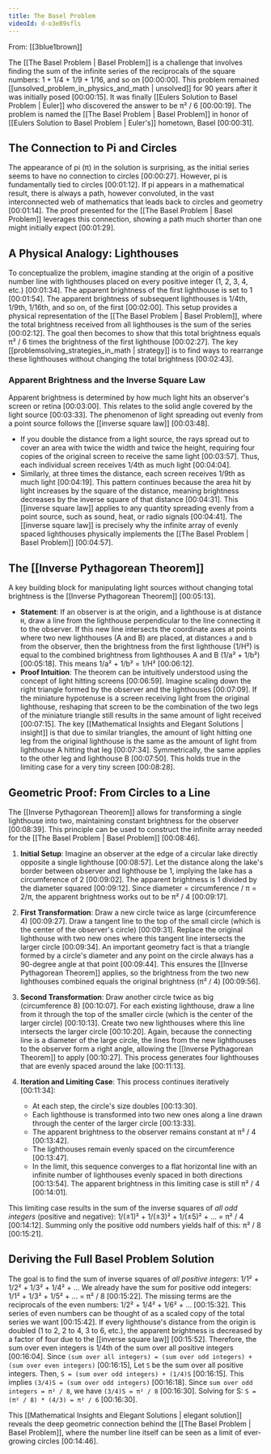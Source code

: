 ```yaml
---
title: The Basel Problem
videoId: d-o3eB9sfls
---
```


From: [[3blue1brown]] <br/> 

The [[The Basel Problem | Basel Problem]] is a challenge that involves finding the sum of the infinite series of the reciprocals of the square numbers: 1 + 1/4 + 1/9 + 1/16, and so on <a class="yt-timestamp" data-t="00:00:00">[00:00:00]</a>. This problem remained [[unsolved_problem_in_physics_and_math | unsolved]] for 90 years after it was initially posed <a class="yt-timestamp" data-t="00:00:15">[00:00:15]</a>. It was finally [[Eulers Solution to Basel Problem | Euler]] who discovered the answer to be π² / 6 <a class="yt-timestamp" data-t="00:00:19">[00:00:19]</a>. The problem is named the [[The Basel Problem | Basel Problem]] in honor of [[Eulers Solution to Basel Problem | Euler's]] hometown, Basel <a class="yt-timestamp" data-t="00:00:31">[00:00:31]</a>.

## The Connection to Pi and Circles

The appearance of pi (π) in the solution is surprising, as the initial series seems to have no connection to circles <a class="yt-timestamp" data-t="00:00:27">[00:00:27]</a>. However, pi is fundamentally tied to circles <a class="yt-timestamp" data-t="00:01:12">[00:01:12]</a>. If pi appears in a mathematical result, there is always a path, however convoluted, in the vast interconnected web of mathematics that leads back to circles and geometry <a class="yt-timestamp" data-t="00:01:14">[00:01:14]</a>. The proof presented for the [[The Basel Problem | Basel Problem]] leverages this connection, showing a path much shorter than one might initially expect <a class="yt-timestamp" data-t="00:01:29">[00:01:29]</a>.

## A Physical Analogy: Lighthouses

To conceptualize the problem, imagine standing at the origin of a positive number line with lighthouses placed on every positive integer (1, 2, 3, 4, etc.) <a class="yt-timestamp" data-t="00:01:34">[00:01:34]</a>.
The apparent brightness of the first lighthouse is set to 1 <a class="yt-timestamp" data-t="00:01:54">[00:01:54]</a>. The apparent brightness of subsequent lighthouses is 1/4th, 1/9th, 1/16th, and so on, of the first <a class="yt-timestamp" data-t="00:02:00">[00:02:00]</a>. This setup provides a physical representation of the [[The Basel Problem | Basel Problem]], where the total brightness received from all lighthouses is the sum of the series <a class="yt-timestamp" data-t="00:02:12">[00:02:12]</a>. The goal then becomes to show that this total brightness equals π² / 6 times the brightness of the first lighthouse <a class="yt-timestamp" data-t="00:02:27">[00:02:27]</a>. The key [[problemsolving_strategies_in_math | strategy]] is to find ways to rearrange these lighthouses without changing the total brightness <a class="yt-timestamp" data-t="00:02:43">[00:02:43]</a>.

### Apparent Brightness and the Inverse Square Law

Apparent brightness is determined by how much light hits an observer's screen or retina <a class="yt-timestamp" data-t="00:03:00">[00:03:00]</a>. This relates to the solid angle covered by the light source <a class="yt-timestamp" data-t="00:03:33">[00:03:33]</a>. The phenomenon of light spreading out evenly from a point source follows the [[inverse square law]] <a class="yt-timestamp" data-t="00:03:48">[00:03:48]</a>.
*   If you double the distance from a light source, the rays spread out to cover an area with twice the width and twice the height, requiring four copies of the original screen to receive the same light <a class="yt-timestamp" data-t="00:03:57">[00:03:57]</a>. Thus, each individual screen receives 1/4th as much light <a class="yt-timestamp" data-t="00:04:04">[00:04:04]</a>.
*   Similarly, at three times the distance, each screen receives 1/9th as much light <a class="yt-timestamp" data-t="00:04:19">[00:04:19]</a>.
This pattern continues because the area hit by light increases by the square of the distance, meaning brightness decreases by the inverse square of that distance <a class="yt-timestamp" data-t="00:04:31">[00:04:31]</a>. This [[inverse square law]] applies to any quantity spreading evenly from a point source, such as sound, heat, or radio signals <a class="yt-timestamp" data-t="00:04:41">[00:04:41]</a>. The [[inverse square law]] is precisely why the infinite array of evenly spaced lighthouses physically implements the [[The Basel Problem | Basel Problem]] <a class="yt-timestamp" data-t="00:04:57">[00:04:57]</a>.

## The [[Inverse Pythagorean Theorem]]

A key building block for manipulating light sources without changing total brightness is the [[Inverse Pythagorean Theorem]] <a class="yt-timestamp" data-t="00:05:13">[00:05:13]</a>.
*   **Statement**: If an observer is at the origin, and a lighthouse is at distance `H`, draw a line from the lighthouse perpendicular to the line connecting it to the observer. If this new line intersects the coordinate axes at points where two new lighthouses (A and B) are placed, at distances `a` and `b` from the observer, then the brightness from the first lighthouse (1/H²) is equal to the combined brightness from lighthouses A and B (1/a² + 1/b²) <a class="yt-timestamp" data-t="00:05:18">[00:05:18]</a>. This means 1/a² + 1/b² = 1/H² <a class="yt-timestamp" data-t="00:06:12">[00:06:12]</a>.
*   **Proof Intuition**: The theorem can be intuitively understood using the concept of light hitting screens <a class="yt-timestamp" data-t="00:06:59">[00:06:59]</a>. Imagine scaling down the right triangle formed by the observer and the lighthouses <a class="yt-timestamp" data-t="00:07:09">[00:07:09]</a>. If the miniature hypotenuse is a screen receiving light from the original lighthouse, reshaping that screen to be the combination of the two legs of the miniature triangle still results in the same amount of light received <a class="yt-timestamp" data-t="00:07:15">[00:07:15]</a>. The key [[Mathematical Insights and Elegant Solutions | insight]] is that due to similar triangles, the amount of light hitting one leg from the original lighthouse is the same as the amount of light from lighthouse A hitting that leg <a class="yt-timestamp" data-t="00:07:34">[00:07:34]</a>. Symmetrically, the same applies to the other leg and lighthouse B <a class="yt-timestamp" data-t="00:07:50">[00:07:50]</a>. This holds true in the limiting case for a very tiny screen <a class="yt-timestamp" data-t="00:08:28">[00:08:28]</a>.

## Geometric Proof: From Circles to a Line

The [[Inverse Pythagorean Theorem]] allows for transforming a single lighthouse into two, maintaining constant brightness for the observer <a class="yt-timestamp" data-t="00:08:39">[00:08:39]</a>. This principle can be used to construct the infinite array needed for the [[The Basel Problem | Basel Problem]] <a class="yt-timestamp" data-t="00:08:46">[00:08:46]</a>.

1.  **Initial Setup**: Imagine an observer at the edge of a circular lake directly opposite a single lighthouse <a class="yt-timestamp" data-t="00:08:57">[00:08:57]</a>. Let the distance along the lake's border between observer and lighthouse be 1, implying the lake has a circumference of 2 <a class="yt-timestamp" data-t="00:09:02">[00:09:02]</a>. The apparent brightness is 1 divided by the diameter squared <a class="yt-timestamp" data-t="00:09:12">[00:09:12]</a>. Since diameter = circumference / π = 2/π, the apparent brightness works out to be π² / 4 <a class="yt-timestamp" data-t="00:09:17">[00:09:17]</a>.

2.  **First Transformation**: Draw a new circle twice as large (circumference 4) <a class="yt-timestamp" data-t="00:09:27">[00:09:27]</a>. Draw a tangent line to the top of the small circle (which is the center of the observer's circle) <a class="yt-timestamp" data-t="00:09:31">[00:09:31]</a>. Replace the original lighthouse with two new ones where this tangent line intersects the larger circle <a class="yt-timestamp" data-t="00:09:34">[00:09:34]</a>. An important geometry fact is that a triangle formed by a circle's diameter and any point on the circle always has a 90-degree angle at that point <a class="yt-timestamp" data-t="00:09:44">[00:09:44]</a>. This ensures the [[Inverse Pythagorean Theorem]] applies, so the brightness from the two new lighthouses combined equals the original brightness (π² / 4) <a class="yt-timestamp" data-t="00:09:56">[00:09:56]</a>.

3.  **Second Transformation**: Draw another circle twice as big (circumference 8) <a class="yt-timestamp" data-t="00:10:07">[00:10:07]</a>. For each existing lighthouse, draw a line from it through the top of the smaller circle (which is the center of the larger circle) <a class="yt-timestamp" data-t="00:10:13">[00:10:13]</a>. Create two new lighthouses where this line intersects the larger circle <a class="yt-timestamp" data-t="00:10:20">[00:10:20]</a>. Again, because the connecting line is a diameter of the large circle, the lines from the new lighthouses to the observer form a right angle, allowing the [[Inverse Pythagorean Theorem]] to apply <a class="yt-timestamp" data-t="00:10:27">[00:10:27]</a>. This process generates four lighthouses that are evenly spaced around the lake <a class="yt-timestamp" data-t="00:11:13">[00:11:13]</a>.

4.  **Iteration and Limiting Case**: This process continues iteratively <a class="yt-timestamp" data-t="00:11:34">[00:11:34]</a>:
    *   At each step, the circle's size doubles <a class="yt-timestamp" data-t="00:13:30">[00:13:30]</a>.
    *   Each lighthouse is transformed into two new ones along a line drawn through the center of the larger circle <a class="yt-timestamp" data-t="00:13:33">[00:13:33]</a>.
    *   The apparent brightness to the observer remains constant at π² / 4 <a class="yt-timestamp" data-t="00:13:42">[00:13:42]</a>.
    *   The lighthouses remain evenly spaced on the circumference <a class="yt-timestamp" data-t="00:13:47">[00:13:47]</a>.
    *   In the limit, this sequence converges to a flat horizontal line with an infinite number of lighthouses evenly spaced in both directions <a class="yt-timestamp" data-t="00:13:54">[00:13:54]</a>. The apparent brightness in this limiting case is still π² / 4 <a class="yt-timestamp" data-t="00:14:01">[00:14:01]</a>.

This limiting case results in the sum of the inverse squares of *all odd integers* (positive and negative): 1/(±1)² + 1/(±3)² + 1/(±5)² + ... = π² / 4 <a class="yt-timestamp" data-t="00:14:12">[00:14:12]</a>. Summing only the positive odd numbers yields half of this: π² / 8 <a class="yt-timestamp" data-t="00:15:21">[00:15:21]</a>.

## Deriving the Full Basel Problem Solution

The goal is to find the sum of inverse squares of *all positive integers*: 1/1² + 1/2² + 1/3² + 1/4² + ...
We already have the sum for positive odd integers: 1/1² + 1/3² + 1/5² + ... = π² / 8 <a class="yt-timestamp" data-t="00:15:22">[00:15:22]</a>.
The missing terms are the reciprocals of the even numbers: 1/2² + 1/4² + 1/6² + ... <a class="yt-timestamp" data-t="00:15:32">[00:15:32]</a>.
This series of even numbers can be thought of as a scaled copy of the total series we want <a class="yt-timestamp" data-t="00:15:42">[00:15:42]</a>. If every lighthouse's distance from the origin is doubled (1 to 2, 2 to 4, 3 to 6, etc.), the apparent brightness is decreased by a factor of four due to the [[inverse square law]] <a class="yt-timestamp" data-t="00:15:52">[00:15:52]</a>.
Therefore, the sum over even integers is 1/4th of the sum over all positive integers <a class="yt-timestamp" data-t="00:16:04">[00:16:04]</a>.
Since `(sum over all integers) = (sum over odd integers) + (sum over even integers)` <a class="yt-timestamp" data-t="00:16:15">[00:16:15]</a>,
Let `S` be the sum over all positive integers.
Then, `S = (sum over odd integers) + (1/4)S` <a class="yt-timestamp" data-t="00:16:15">[00:16:15]</a>.
This implies `(3/4)S = (sum over odd integers)` <a class="yt-timestamp" data-t="00:16:18">[00:16:18]</a>.
Since `sum over odd integers = π² / 8`, we have `(3/4)S = π² / 8` <a class="yt-timestamp" data-t="00:16:30">[00:16:30]</a>.
Solving for S: `S = (π² / 8) * (4/3) = π² / 6` <a class="yt-timestamp" data-t="00:16:30">[00:16:30]</a>.

This [[Mathematical Insights and Elegant Solutions | elegant solution]] reveals the deep geometric connection behind the [[The Basel Problem | Basel Problem]], where the number line itself can be seen as a limit of ever-growing circles <a class="yt-timestamp" data-t="00:14:46">[00:14:46]</a>.